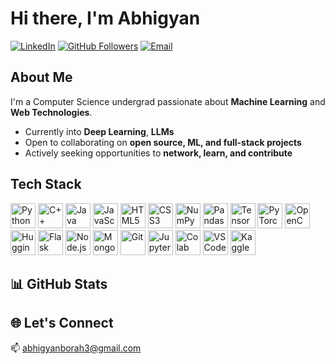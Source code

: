 # Hi there, I'm Abhigyan

[![LinkedIn](https://img.shields.io/badge/-LinkedIn-blue?style=flat-square&logo=linkedin&logoColor=white)](https://www.linkedin.com/in/abhigyan-borah-075a88248/)
[![GitHub Followers](https://img.shields.io/github/followers/abhigyan2003?label=Follow&style=social)](https://github.com/abhigyan2003)
[![Email](https://img.shields.io/badge/-Email-c14438?style=flat-square&logo=gmail&logoColor=white)](mailto:abhigyanborah3@gmail.com)

##  About Me

I'm a Computer Science undergrad passionate about **Machine Learning** and **Web Technologies**.  

- Currently into **Deep Learning**, **LLMs**
- Open to collaborating on **open source, ML, and full-stack projects**
- Actively seeking opportunities to **network, learn, and contribute**

##  Tech Stack

<p align="left">
  <!-- Languages -->
  <img src="https://cdn.jsdelivr.net/gh/devicons/devicon/icons/python/python-original.svg" height="40" alt="Python"/>
  <img src="https://cdn.jsdelivr.net/gh/devicons/devicon/icons/cplusplus/cplusplus-original.svg" height="40" alt="C++"/>
  <img src="https://cdn.jsdelivr.net/gh/devicons/devicon/icons/java/java-original.svg" height="40" alt="Java"/>
  <img src="https://cdn.jsdelivr.net/gh/devicons/devicon/icons/javascript/javascript-original.svg" height="40" alt="JavaScript"/>
  <img src="https://cdn.jsdelivr.net/gh/devicons/devicon/icons/html5/html5-original.svg" height="40" alt="HTML5"/>
  <img src="https://cdn.jsdelivr.net/gh/devicons/devicon/icons/css3/css3-original.svg" height="40" alt="CSS3"/>

  <!-- AI / ML -->
  <img src="https://cdn.jsdelivr.net/gh/devicons/devicon/icons/numpy/numpy-original.svg" height="40" alt="NumPy"/>
  <img src="https://cdn.jsdelivr.net/gh/devicons/devicon/icons/pandas/pandas-original.svg" height="40" alt="Pandas"/>
  <img src="https://cdn.jsdelivr.net/gh/devicons/devicon/icons/tensorflow/tensorflow-original.svg" height="40" alt="TensorFlow"/>
  <img src="https://cdn.jsdelivr.net/gh/devicons/devicon/icons/pytorch/pytorch-original.svg" height="40" alt="PyTorch"/>
  <img src="https://cdn.jsdelivr.net/gh/devicons/devicon/icons/opencv/opencv-original.svg" height="40" alt="OpenCV"/>
  <img src="https://huggingface.co/front/assets/huggingface_logo-noborder.svg" height="40" alt="Hugging Face"/>

  <!-- Backend -->
  <img src="https://cdn.jsdelivr.net/gh/devicons/devicon/icons/flask/flask-original.svg" height="40" alt="Flask"/>
  <img src="https://cdn.jsdelivr.net/gh/devicons/devicon/icons/nodejs/nodejs-original.svg" height="40" alt="Node.js"/>
  <img src="https://cdn.jsdelivr.net/gh/devicons/devicon/icons/mongodb/mongodb-original.svg" height="40" alt="MongoDB"/>

  <!-- Tools -->
  <img src="https://cdn.jsdelivr.net/gh/devicons/devicon/icons/git/git-original.svg" height="40" alt="Git"/>
  <img src="https://cdn.jsdelivr.net/gh/devicons/devicon/icons/jupyter/jupyter-original.svg" height="40" alt="Jupyter"/>
  <img src="https://upload.wikimedia.org/wikipedia/commons/d/d0/Google_Colaboratory_SVG_Logo.svg" height="40" alt="Colab"/>
  <img src="https://cdn.jsdelivr.net/gh/devicons/devicon/icons/vscode/vscode-original.svg" height="40" alt="VS Code"/>
  <img src="https://cdn.jsdelivr.net/gh/devicons/devicon/icons/kaggle/kaggle-original.svg" height="40" alt="Kaggle"/>
</p>

## 📊 GitHub Stats


## 🌐 Let's Connect

📫 [abhigyanborah3@gmail.com](mailto:abhigyanborah3@gmail.com)  


